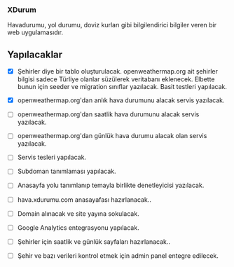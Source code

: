### XDurum

Havadurumu, yol durumu, doviz kurları gibi bilgilendirici bilgiler veren bir web uygulamasıdır.

Yapılacaklar
------------
- [x] Şehirler diye bir tablo oluşturulacak. openweathermap.org ait şehirler bilgisi sadece Türliye olanlar süzülerek veritabanı eklenecek. Elbette bunun için seeder ve migration sınıflar yazılacak. Basit testleri yapılacak.
- [x] openweathermap.org'dan anlık hava durumunu alacak servis yazılacak.
- [ ] openweathermap.org'dan saatlik hava durumunu alacak servis yazılacak.
- [ ] openweathermap.org'dan günlük hava durumu alacak olan servis yazılacak.
- [ ] Servis tesleri yapılacak.
- [ ] Subdoman tanımlaması yapılacak.
- [ ] Anasayfa yolu tanımlanıp temayla birlikte denetleyicisi yazılacak.
- [ ] hava.xdurumu.com anasayafası hazırlanacak..
- [ ] Domain alınacak ve site yayına sokulacak.
- [ ] Google Analytics entegrasyonu yapılacak.
- [ ] Şehirler için saatlik ve günlük sayfaları hazırlanacak.. 
- [ ] Şehir ve bazı verileri kontrol etmek için admin panel entegre edilecek.

